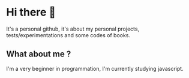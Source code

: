 # Hi there 👋

It's a personal github, it's about my personal projects, tests/experimentations and some codes of books.

## What about me ?
I'm a very beginner in programmation, I'm currently studying javascript.
<!--
**lauralait/lauralait** is a ✨ _special_ ✨ repository because its `README.md` (this file) appears on your GitHub profile.

Here are some ideas to get you started:

- 🔭 I’m currently working on ...
- 🌱 I’m currently learning ...
- 👯 I’m looking to collaborate on ...
- 🤔 I’m looking for help with ...
- 💬 Ask me about ...
- 📫 How to reach me: ...
- 😄 Pronouns: ...
- ⚡ Fun fact: ...
-->
